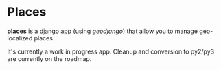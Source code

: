 # Places

**places** is a django app (using *geodjango*) that allow you to manage
geo-localized places.

It's currently a work in progress app. Cleanup and conversion to py2/py3 are
currently on the roadmap.